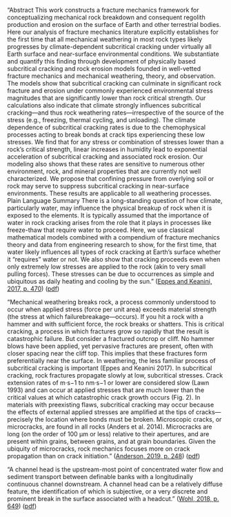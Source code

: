 “Abstract This work constructs a fracture mechanics framework for conceptualizing mechanical rock breakdown and consequent regolith production and erosion on the surface of Earth and other terrestrial bodies. Here our analysis of fracture mechanics literature explicitly establishes for the first time that all mechanical weathering in most rock types likely progresses by climate-dependent subcritical cracking under virtually all Earth surface and near-surface environmental conditions. We substantiate and quantify this finding through development of physically based subcritical cracking and rock erosion models founded in well-vetted fracture mechanics and mechanical weathering, theory, and observation. The models show that subcritical cracking can culminate in significant rock fracture and erosion under commonly experienced environmental stress magnitudes that are significantly lower than rock critical strength. Our calculations also indicate that climate strongly influences subcritical cracking—and thus rock weathering rates—irrespective of the source of the stress (e.g., freezing, thermal cycling, and unloading). The climate dependence of subcritical cracking rates is due to the chemophysical processes acting to break bonds at crack tips experiencing these low stresses. We find that for any stress or combination of stresses lower than a rock’s critical strength, linear increases in humidity lead to exponential acceleration of subcritical cracking and associated rock erosion. Our modeling also shows that these rates are sensitive to numerous other environment, rock, and mineral properties that are currently not well characterized. We propose that confining pressure from overlying soil or rock may serve to suppress subcritical cracking in near-surface environments. These results are applicable to all weathering processes. Plain Language Summary There is a long-standing question of how climate, particularly water, may influence the physical breakup of rock when it is exposed to the elements. It is typically assumed that the importance of water in rock cracking arises from the role that it plays in processes like freeze-thaw that require water to proceed. Here, we use classical mathematical models combined with a compendium of fracture mechanics theory and data from engineering research to show, for the first time, that water likely influences all types of rock cracking at Earth’s surface whether it “requires” water or not. We also show that cracking proceeds even when only extremely low stresses are applied to the rock (akin to very small pulling forces). These stresses can be due to occurrences as simple and ubiquitous as daily heating and cooling by the sun.” ([Eppes and Keanini, 2017, p. 470](zotero://select/library/items/RXH6TPTW)) ([pdf](zotero://open-pdf/library/items/HGZ4KWCE?page=1))

“Mechanical weathering breaks rock, a process commonly understood to occur when applied stress (force per unit area) exceeds material strength (the stress at which failurebreakage—occurs). If you hit a rock with a hammer and with sufficient force, the rock breaks or shatters. This is critical cracking, a process in which fractures grow so rapidly that the result is catastrophic failure. But consider a fractured outcrop or cliff. No hammer blows have been applied, yet pervasive fractures are present, often with closer spacing near the cliff top. This implies that these fractures form preferentially near the surface. In weathering, the less familiar process of subcritical cracking is important (Eppes and Keanini 2017). In subcritical cracking, rock fractures propagate slowly at low, subcritical stresses. Crack extension rates of m·s−1 to nm·s−1 or lower are considered slow (Lawn 1993) and can occur at applied stresses that are much lower than the critical values at which catastrophic crack growth occurs (Fig. 2). In materials with preexisting flaws, subcritical cracking may occur because the effects of external applied stresses are amplified at the tips of cracks—precisely the location where bonds must be broken. Microscopic cracks, or microcracks, are found in all rocks (Anders et al. 2014). Microcracks are long (on the order of 100 μm or less) relative to their apertures, and are present within grains, between grains, and at grain boundaries. Given the ubiquity of microcracks, rock mechanics focuses more on crack propagation than on crack initiation.” ([Anderson, 2019, p. 248](zotero://select/library/items/9TIGFG3C)) ([pdf](zotero://open-pdf/library/items/PA4YM88G?page=2))

“A channel head is the upstream-most point of concentrated water flow and sediment transport between definable banks with a longitudinally continuous channel downstream. A channel head can be a relatively diffuse feature, the identification of which is subjective, or a very discrete and prominent break in the surface associated with a headcut.” ([Wohl, 2018, p. 649](zotero://select/library/items/X23B7Q4R)) ([pdf](zotero://open-pdf/library/items/L9VRNPY3?page=1))
